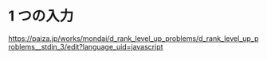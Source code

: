 # 1 つの入力
https://paiza.jp/works/mondai/d_rank_level_up_problems/d_rank_level_up_problems__stdin_3/edit?language_uid=javascript
